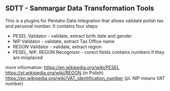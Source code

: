 ## SDTT  - Sanmargar Data Transformation Tools
This is a plugins for Pentaho Data Integration that allows validate polish tax and personal number. It contains four steps: 

* PESEL Validator - validate, extract birth date and gender
* NIP Validator - validate, extract Tax Office name
* REGON Validator - validate, extract region
* PESEL, NIP, REGON Recognizer - corect fields contains numbers if they are misplaced

more information:
https://en.wikipedia.org/wiki/PESEL <br>
https://pl.wikipedia.org/wiki/REGON (in Polish) <br>
https://en.wikipedia.org/wiki/VAT_identification_number (pl. NIP means VAT number) <br>

